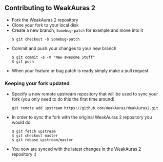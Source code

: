 ## Contributing to WeakAuras 2
* Fork the WeakAuras 2 repository
* Clone your fork to your local disk
* Create a new branch, `Somebug-patch` for example and move into it
  ```
  $ git checkout -b Somebug-patch
  ```
* Commit and push your changes to your new branch
  ```
  $ git commit -a -m "New awesome Stuff"
  $ git push
  ```
* When your feature or bug patch is ready simply make a pull request
### Keeping your fork updated
* Specify a new remote upstream repository that will be used to sync your fork (you only need to do this the first time around)
  ```
  git remote add upstream https://github.com/WeakAuras/WeakAuras2.git
  ```
* In order to sync the fork with the original WeakAuras 2 repository you would do
  ```
  $ git fetch upstream
  $ git checkout master
  $ git rebase upstream/master
  ```
* You now are synced with the latest changes in the WeakAuras 2 repository :)
